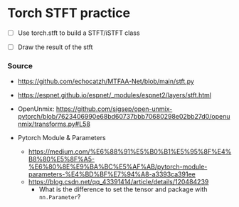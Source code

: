 # Torch STFT practice

- [ ] Use torch.stft to build a STFT/iSTFT class 
- [ ] Draw the result of the stft


### Source

- https://github.com/echocatzh/MTFAA-Net/blob/main/stft.py
- https://espnet.github.io/espnet/_modules/espnet2/layers/stft.html
- OpenUnmix: https://github.com/sigsep/open-unmix-pytorch/blob/7623406990e68bd60737bbb70680298e02bb27d0/openunmix/transforms.py#L58

- Pytorch Module & Parameters
    - https://medium.com/%E6%88%91%E5%B0%B1%E5%95%8F%E4%B8%80%E5%8F%A5-%E6%80%8E%E9%BA%BC%E5%AF%AB/pytorch-module-parameters-%E4%BD%BF%E7%94%A8-a3393ca391ee
    - https://blog.csdn.net/qq_43391414/article/details/120484239
        - What is the difference to set the tensor and package with `nn.Parameter`? 